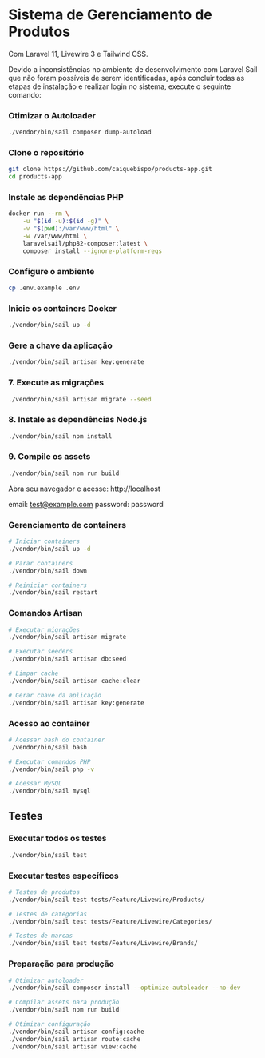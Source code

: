 # Sistema de Gerenciamento de Produtos

Com Laravel 11, Livewire 3 e Tailwind CSS.

Devido a inconsistências no ambiente de desenvolvimento com Laravel Sail que não foram possíveis de serem identificadas, após concluir todas as etapas de instalação e realizar login no sistema, execute o seguinte comando:

### Otimizar o Autoloader
```bash
./vendor/bin/sail composer dump-autoload
```

### Clone o repositório
```bash
git clone https://github.com/caiquebispo/products-app.git
cd products-app
```

### Instale as dependências PHP
```bash
docker run --rm \
    -u "$(id -u):$(id -g)" \
    -v "$(pwd):/var/www/html" \
    -w /var/www/html \
    laravelsail/php82-composer:latest \
    composer install --ignore-platform-reqs
```

### Configure o ambiente
```bash
cp .env.example .env
```

### Inicie os containers Docker
```bash
./vendor/bin/sail up -d
```

### Gere a chave da aplicação
```bash
./vendor/bin/sail artisan key:generate
```

### 7. Execute as migrações
```bash
./vendor/bin/sail artisan migrate --seed
```

### 8. Instale as dependências Node.js
```bash
./vendor/bin/sail npm install
```

### 9. Compile os assets
```bash
./vendor/bin/sail npm run build
```
Abra seu navegador e acesse: http://localhost

email: test@example.com
password: password

### Gerenciamento de containers
```bash
# Iniciar containers
./vendor/bin/sail up -d

# Parar containers
./vendor/bin/sail down

# Reiniciar containers
./vendor/bin/sail restart
```

### Comandos Artisan
```bash
# Executar migrações
./vendor/bin/sail artisan migrate

# Executar seeders
./vendor/bin/sail artisan db:seed

# Limpar cache
./vendor/bin/sail artisan cache:clear

# Gerar chave da aplicação
./vendor/bin/sail artisan key:generate
```

### Acesso ao container
```bash
# Acessar bash do container
./vendor/bin/sail bash

# Executar comandos PHP
./vendor/bin/sail php -v

# Acessar MySQL
./vendor/bin/sail mysql
```

## Testes

### Executar todos os testes
```bash
./vendor/bin/sail test
```

### Executar testes específicos
```bash
# Testes de produtos
./vendor/bin/sail test tests/Feature/Livewire/Products/

# Testes de categorias
./vendor/bin/sail test tests/Feature/Livewire/Categories/

# Testes de marcas
./vendor/bin/sail test tests/Feature/Livewire/Brands/
```

### Preparação para produção
```bash
# Otimizar autoloader
./vendor/bin/sail composer install --optimize-autoloader --no-dev

# Compilar assets para produção
./vendor/bin/sail npm run build

# Otimizar configuração
./vendor/bin/sail artisan config:cache
./vendor/bin/sail artisan route:cache
./vendor/bin/sail artisan view:cache
```

